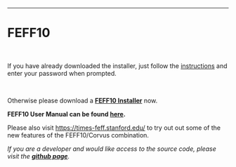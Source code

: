 ---
# FEFF10
<br>

<p>If you have already downloaded the installer, just follow the <a href="https://github.com/times-software/feff10/releases/latest/download/install_instructions.txt">instructions</a> and enter your password when prompted.</p>
<br>
<p>Otherwise please download a <a href="https://github.com/times-software/feff10/releases/latest" target="_blank"><b>FEFF10 Installer</b></a> now.</p>

<!--<p><a href="https://uw.hosted.panopto.com/Panopto/Pages/Viewer.aspx?id=f614df76-71dc-45aa-adb3-acb60166e7a6" target="_blank"><b>Installation instruction video</b></a></p>-->

**FEFF10 User Manual can be found [here](/assets/doc/feff10_users_guide.pdf).**

Please also visit <a href="https://times-feff.stanford.edu/" target="_blank">https://times-feff.stanford.edu/</a> to try out out some of the new features of the FEFF10/Corvus combination.

<em>If you are a developer and would like access to the source code, please visit the <a href="https://github.com/times-software/feff10" target="_blank"><b>github page</b></a>.</em>
